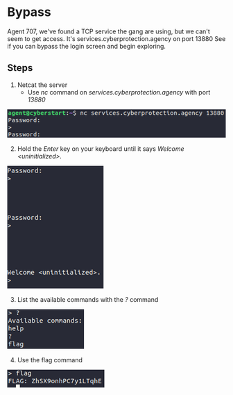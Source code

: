 # Bypass
Agent 707, we've found a TCP service the gang are using, but we can't seem to get access. It's services.cyberprotection.agency on port 13880 See if you can bypass the login screen and begin exploring.

## Steps
1. Netcat the server
    - Use *nc* command on *services.cyberprotection.agency* with port *13880*

![source code](/assets/screenshots/hq-13-Bypass/step-1.png)

2. Hold the *Enter* key on your keyboard until it says *Welcome \<uninitialized>.*

![source code](/assets/screenshots/hq-13-Bypass/step-2.png)

3. List the available commands with the *?* command

![source code](/assets/screenshots/hq-13-Bypass/step-3.png)

4. Use the flag command

![source code](/assets/screenshots/hq-13-Bypass/step-4.png)